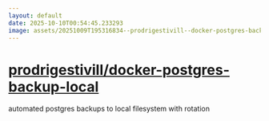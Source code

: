 ```yaml
---
layout: default
date: 2025-10-10T00:54:45.233293
image: assets/20251009T195316834--prodrigestivill--docker-postgres-backup-local--20251009T200540211--cropped.png
---
```


# [prodrigestivill/docker-postgres-backup-local](https://github.com/prodrigestivill/docker-postgres-backup-local)

automated postgres backups to local filesystem with rotation
